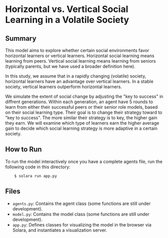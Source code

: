 # Horizontal vs. Vertical Social Learning in a Volatile Society

## Summary

This model aims to explore whether certain social environments favor horizontal learners or vertical learners. Horizontal social learning means learning from peers. Vertical social learning means learning from seniors (typically parents, but we have used a broader definition here). 

In this study, we assume that in a rapidly changing (volatile) society, horizontal learners have an advantage over vertical learners. In a stable society, vertical learners outperform horizontal learners. 

We simulate the extent of social change by adjusting the "key to success" in diffrent generations. Within each generation, an agent have 5 rounds to learn from either their successful peers or their senior role models, based on their social learning type. Their goal is to change their strategy toward to "key to success". The more similar their strategy is to key, the higher gain they earn. We will examine which type of learners earn the higher average gain to decide which social learning strategy is more adaptive in a certain society. 

## How to Run

To run the model interactively once you have a complete agents file, run the following code in this directory:

```
    $ solara run app.py
```

## Files

* ``agents.py``: Contains the agent class (some functions are still under development).
* ``model.py``: Contains the model class (some functions are still under development).
* ``app.py``: Defines classes for visualizing the model in the browser via Solara, and instantiates a visualization server.
